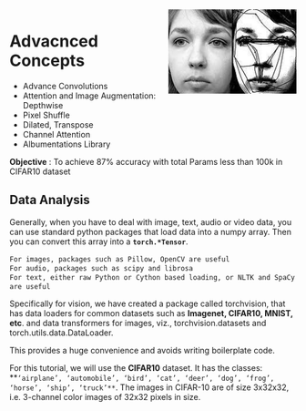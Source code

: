 <img src="scenarios/media/saccaldic_motion.jpg" align="right" alt="" width="225"/>

# Advacnced Concepts 
- Advance Convolutions 
- Attention and Image Augmentation: Depthwise
- Pixel Shuffle 
- Dilated, Transpose
- Channel Attention 
- Albumentations Library

**Objective** : To achieve 87% accuracy with total Params less than 100k in CIFAR10 dataset

## Data Analysis

Generally, when you have to deal with image, text, audio or video data, you can use standard python packages that load data into a numpy array. Then you can convert this array into a **`torch.*Tensor`**.

    For images, packages such as Pillow, OpenCV are useful
    For audio, packages such as scipy and librosa
    For text, either raw Python or Cython based loading, or NLTK and SpaCy are useful

Specifically for vision, we have created a package called torchvision, that has data loaders for common datasets such as **Imagenet, CIFAR10, MNIST, etc**. and data transformers for images, viz., torchvision.datasets and torch.utils.data.DataLoader.

This provides a huge convenience and avoids writing boilerplate code.

For this tutorial, we will use the **CIFAR10** dataset. It has the classes: **`‘airplane’, ‘automobile’, ‘bird’, ‘cat’, ‘deer’, ‘dog’, ‘frog’, ‘horse’, ‘ship’, ‘truck’**`. The images in CIFAR-10 are of size 3x32x32, i.e. 3-channel color images of 32x32 pixels in size.
